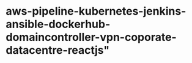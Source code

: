 # aws-pipeline-kubernetes-jenkins-ansible-dockerhub-domaincontroller-vpn-coporate-datacentre-reactjs"
